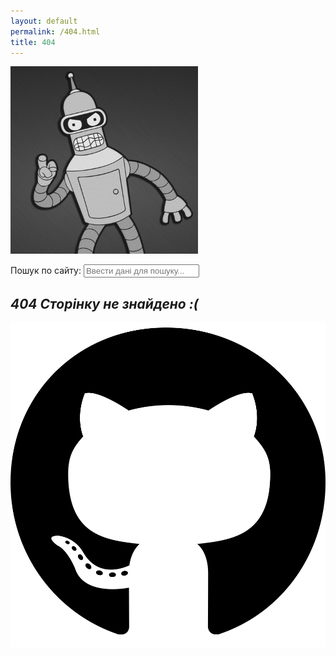 ```yaml
---
layout: default
permalink: /404.html
title: 404
---
```

![nyurch logo](/assets/img/bender.png?style=404)  

  <!-- Html Elements for Search -->
  <div id="search-container">Пошук по сайту:
  <input type="text" id="search-input" placeholder="Ввести дані для пошуку...">
  <ul id="results-container"></ul>
  </div>

  <!-- Script pointing to search-script.js -->
  <script src="/assets/js/simple-jekyll-search.min.js" type="text/javascript"></script>

  <!-- Configuration -->
  <script>
  SimpleJekyllSearch({
    searchInput: document.getElementById('search-input'),
    resultsContainer: document.getElementById('results-container'),
    json: '/search.json'
  })
  </script>

## ***404 Сторінку не знайдено  :(***

![github logo](/assets/media/github.svg?style=head)  
